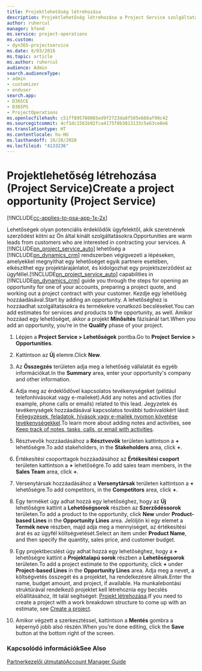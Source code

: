 ```yaml
---
title: Projektlehetőség létrehozása
description: Projektlehetőség létrehozása a Project Service szolgáltatásban
author: ruhercul
manager: kfend
ms.service: project-operations
ms.custom:
- dyn365-projectservice
ms.date: 8/03/2018
ms.topic: article
ms.author: ruhercul
audience: Admin
search.audienceType:
- admin
- customizer
- enduser
search.app:
- D365CE
- D365PS
- ProjectOperations
ms.openlocfilehash: c51ff895780085ed9f2723da8f505e666af90c42
ms.sourcegitcommit: 4cf1dc1561b92fca4175f0b3813133c5e63ce8e6
ms.translationtype: HT
ms.contentlocale: hu-HU
ms.lasthandoff: 10/28/2020
ms.locfileid: "4133236"
---
```

# <a name="create-a-project-opportunity-project-service"></a><span data-ttu-id="45b46-103">Projektlehetőség létrehozása (Project Service)</span><span class="sxs-lookup"><span data-stu-id="45b46-103">Create a project opportunity (Project Service)</span></span>

[!INCLUDE[cc-applies-to-psa-app-1x-2x](../includes/cc-applies-to-psa-app-1x-2x.md)]

<span data-ttu-id="45b46-104">Lehetőségek olyan potenciális érdeklődők ügyfelektől, akik szeretnének szerződést kötni az Ön által kínált szolgáltatásokra.</span><span class="sxs-lookup"><span data-stu-id="45b46-104">Opportunities are warm leads from customers who are interested in contracting your services.</span></span> <span data-ttu-id="45b46-105">A [!INCLUDE[pn_project_service_auto](../includes/pn-project-service-auto.md)] lehetőség a [!INCLUDE[pn_dynamics_crm](../includes/pn-dynamics-crm.md)] rendszerben végigvezeti a lépéseken, amelyekkel megnyithat egy lehetőséget egyik partnere esetében, elkészíthet egy projektárajánlatot, és kidolgozhat egy projektszerződést az ügyféllel.</span><span class="sxs-lookup"><span data-stu-id="45b46-105">[!INCLUDE[pn_project_service_auto](../includes/pn-project-service-auto.md)] capabilities in [!INCLUDE[pn_dynamics_crm](../includes/pn-dynamics-crm.md)] guide you through the steps for opening an opportunity for one of your accounts, preparing a project quote, and working out a project contract with your customer.</span></span> <span data-ttu-id="45b46-106">Kezdje egy lehetőség hozzáadásával.</span><span class="sxs-lookup"><span data-stu-id="45b46-106">Start by adding an opportunity.</span></span> <span data-ttu-id="45b46-107">A lehetőséghez is hozzáadhat szolgáltatásokra és termékekre vonatkozó becsléseket.</span><span class="sxs-lookup"><span data-stu-id="45b46-107">You can add estimates for services and products to the opportunity, as well.</span></span> <span data-ttu-id="45b46-108">Amikor hozzáad egy lehetőséget, akkor a projekt **Minősítés** fázisánál tart.</span><span class="sxs-lookup"><span data-stu-id="45b46-108">When you add an opportunity, you’re in the **Qualify** phase of your project.</span></span>  
  
1.  <span data-ttu-id="45b46-109">Lépjen a **Project Service > Lehetőségek** pontba.</span><span class="sxs-lookup"><span data-stu-id="45b46-109">Go to **Project Service > Opportunities**.</span></span>  
  
2.  <span data-ttu-id="45b46-110">Kattintson az **Új** elemre.</span><span class="sxs-lookup"><span data-stu-id="45b46-110">Click **New**.</span></span>  
  
3.  <span data-ttu-id="45b46-111">Az **Összegzés** területen adja meg a lehetőség vállalatát és egyéb információkat.</span><span class="sxs-lookup"><span data-stu-id="45b46-111">In the **Summary** area, enter your opportunity's company and other information.</span></span>  
  
4.  <span data-ttu-id="45b46-112">Adja meg az érdeklődővel kapcsolatos tevékenységeket (például telefonhívásokat vagy e-maileket).</span><span class="sxs-lookup"><span data-stu-id="45b46-112">Add any notes and activities (for example, phone calls or emails) related to this lead.</span></span> <span data-ttu-id="45b46-113">Jegyzetek és tevékenységek hozzáadásával kapcsolatos további tudnivalókért lásd: [Feljegyzések, feladatok, hívások vagy e-mailek nyomon követése tevékenységekkel](https://docs.microsoft.com/dynamics365/customerengagement/on-premises/basics/work-with-activities).</span><span class="sxs-lookup"><span data-stu-id="45b46-113">To learn more about adding notes and activities, see [Keep track of notes, tasks, calls, or email with activities](https://docs.microsoft.com/dynamics365/customerengagement/on-premises/basics/work-with-activities).</span></span>  
  
5.  <span data-ttu-id="45b46-114">Résztvevők hozzáadásához a **Résztvevők** területen kattintson a **+** lehetőségre.</span><span class="sxs-lookup"><span data-stu-id="45b46-114">To add stakeholders, in the **Stakeholders** area, click **+**.</span></span>  
  
6.  <span data-ttu-id="45b46-115">Értékesítési csoporttagok hozzáadásához az **Értékesítési csoport** területen kattintson a **+** lehetőségre.</span><span class="sxs-lookup"><span data-stu-id="45b46-115">To add sales team members, in the **Sales Team** area, click **+**.</span></span>  
  
7.  <span data-ttu-id="45b46-116">Versenytársak hozzáadásához a **Versenytársak** területen kattintson a **+** lehetőségre.</span><span class="sxs-lookup"><span data-stu-id="45b46-116">To add competitors, in the **Competitors** area, click **+**.</span></span>  
  
8.  <span data-ttu-id="45b46-117">Egy terméket úgy adhat hozzá egy lehetőséghez, hogy az **Új** lehetőségre kattint a **Lehetőségsorok** részben az **Szerződéssorok** területen.</span><span class="sxs-lookup"><span data-stu-id="45b46-117">To add a product to the opportunity, click **New** under **Product-based Lines** in the **Opportunity Lines** area.</span></span> <span data-ttu-id="45b46-118">Jelöljön ki egy elemet a **Termék neve** részben, majd adja meg a mennyiséget, az értékesítési árat és az ügyfél költségvetését.</span><span class="sxs-lookup"><span data-stu-id="45b46-118">Select an item under **Product Name**, and then specify the quantity, sales price, and customer budget.</span></span>  
  
9. <span data-ttu-id="45b46-119">Egy projektbecslést úgy adhat hozzá egy lehetőséghez, hogy a **+** lehetőségre kattint a **Projektalapú sorok** részben a **Lehetőségsorok** területen.</span><span class="sxs-lookup"><span data-stu-id="45b46-119">To add a project estimate to the opportunity, click **+** under **Project-based Lines** in the **Opportunity Lines** area.</span></span> <span data-ttu-id="45b46-120">Adja meg a nevet, a költségvetés összegét és a projektet, ha rendelkezésre állnak.</span><span class="sxs-lookup"><span data-stu-id="45b46-120">Enter the name, budget amount, and project, if available.</span></span> <span data-ttu-id="45b46-121">Ha munkalebontási struktúrával rendelkező projektet kell létrehoznia egy becslés előállításához, itt talál segítséget: [Projekt létrehozása](../psa/create-project.md).</span><span class="sxs-lookup"><span data-stu-id="45b46-121">If you need to create a project with a work breakdown structure to come up with an estimate, see [Create a project](../psa/create-project.md).</span></span>  
  
10. <span data-ttu-id="45b46-122">Amikor végzett a szerkesztéssel, kattintson a **Mentés** gombra a képernyő jobb alsó részén.</span><span class="sxs-lookup"><span data-stu-id="45b46-122">When you’re done editing, click the **Save** button at the bottom right of the screen.</span></span>  
  
### <a name="see-also"></a><span data-ttu-id="45b46-123">Kapcsolódó információk</span><span class="sxs-lookup"><span data-stu-id="45b46-123">See Also</span></span>  
 [<span data-ttu-id="45b46-124">Partnerkezelői útmutató</span><span class="sxs-lookup"><span data-stu-id="45b46-124">Account Manager Guide</span></span>](../psa/account-manager-guide.md)

